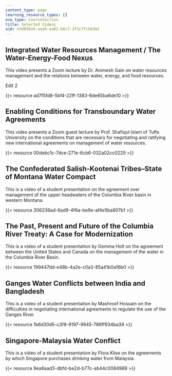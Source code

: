 ```yaml
---
content_type: page
learning_resource_types: []
ocw_type: CourseSection
title: Selected Videos
uid: e5d05ba9-aaa6-aa01-b6c7-3f3c7fcbb362
---
```

## Integrated Water Resources Management / The Water-Energy-Food Nexus

This video presents a Zoom lecture by Dr. Animesh Gain on water resources management and the relations between water, energy, and food resources.

Edit 2

{{< resource ad7f5fd8-5bf4-22ff-1383-8de65ba6de10 >}}

## Enabling Conditions for Transboundary Water Agreements

This video presents a Zoom guest lecture by Prof. Shafiqul Islam of Tufts University on the conditions that are necessary for negotiating and ratifying new international agreements on management of water resources.

{{< resource 00debc1c-7dce-271e-6cb6-032a02cc0229 >}}

## The Confederated Salish-Kootenai Tribes–State of Montana Water Compact

This is a video of a student presentation on the agreement over management of the upper headwaters of the Columbia River basin in western Montana.

{{< resource 306236ad-6ad9-4f6a-be9e-af4e5ba807b1 >}}

## The Past, Present and Future of the Columbia River Treaty: A Case for Modernization

This is a video of a student presentation by Gemma Holt on the agreement between the United States and Canada on the management of the water in the Columbia River Basin.

{{< resource 199447dd-e48b-4a2e-c0a3-85a41b0a16b0 >}}

## Ganges Water Conflicts between India and Bangladesh

This is a video of a student presentation by Mashroof Hossain on the difficulties in negotiating international agreements to regulate the use of the Ganges River.

{{< resource 1b6d30d5-c3f8-9197-9945-786ff934ba39 >}}

## Singapore-Malaysia Water Conflict

This is a video of a student presentation by Flora Klise on the agreements by which Singapore purchases drinking water from Malaysia.

{{< resource 9ea6aad3-dbfd-be2d-b77c-ab44c0084989 >}}